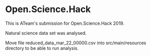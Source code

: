 # Open.Science.Hack
This is ATeam's submission for Open.Science.Hack 2019.

Natural science data set was analysed.

Move file reduced_data_mar_22_00000.csv into src/main/resources directory to be able to run analysis.